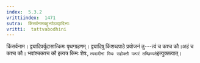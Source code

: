 ```yaml
---
index:  5.3.2
vrittiindex:  1471
sutra:  किंसर्वनामबहुभ्योऽव्द्यादिभ्यः
vritti:  tattvabodhini 
---
```


किंसर्वनाम। द्व्यादिपर्युदासात्किमः पृथग्ग्रहणम्। द्व्यादिषु किंशब्दपाठे प्रयोजनं तु---त्वं च कश्च कौ।अहं च कश्च कौ। भवांश्चकश्च कौ इत्यत्र किमः शेषः, `त्यदादीनां मिथः सहोक्तौ यत्परं तच्छिष्यते`इत्युक्तत्वात्।

